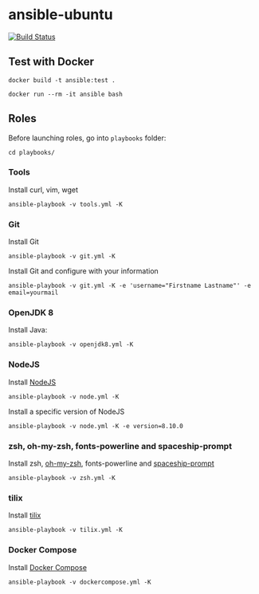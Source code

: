 # ansible-ubuntu

[![Build Status][travis-image]][travis-url]

## Test with Docker

```
docker build -t ansible:test .
```

```
docker run --rm -it ansible bash
```

## Roles

Before launching roles, go into `playbooks` folder:

```
cd playbooks/
```

### Tools

Install curl, vim, wget

```
ansible-playbook -v tools.yml -K
```

### Git

Install Git

```
ansible-playbook -v git.yml -K
```

Install Git and configure with your information
```
ansible-playbook -v git.yml -K -e 'username="Firstname Lastname"' -e email=yourmail
```

### OpenJDK 8

Install Java:

```
ansible-playbook -v openjdk8.yml -K
```

### NodeJS

Install [NodeJS](https://nodejs.org/en/)

```
ansible-playbook -v node.yml -K
```


Install a specific version of NodeJS

```
ansible-playbook -v node.yml -K -e version=8.10.0
```

### zsh, oh-my-zsh, fonts-powerline and spaceship-prompt

Install zsh, [oh-my-zsh](https://github.com/robbyrussell/oh-my-zsh), fonts-powerline and [spaceship-prompt](https://github.com/denysdovhan/spaceship-prompt)

```
ansible-playbook -v zsh.yml -K
```

### tilix

Install [tilix](https://github.com/gnunn1/tilix)

```
ansible-playbook -v tilix.yml -K
```

### Docker Compose

Install [Docker Compose](https://github.com/docker/compose)

```
ansible-playbook -v dockercompose.yml -K
```

[travis-image]: https://travis-ci.org/pascalgrimaud/ansible-ubuntu.svg?branch=master
[travis-url]: https://travis-ci.org/pascalgrimaud/ansible-ubuntu
